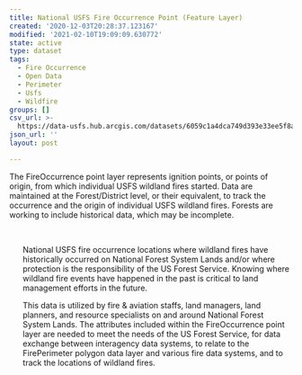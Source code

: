 ```yaml
---
title: National USFS Fire Occurrence Point (Feature Layer)
created: '2020-12-03T20:28:37.123167'
modified: '2021-02-10T19:09:09.630772'
state: active
type: dataset
tags:
  - Fire Occurrence
  - Open Data
  - Perimeter
  - Usfs
  - Wildfire
groups: []
csv_url: >-
  https://data-usfs.hub.arcgis.com/datasets/6059c1a4dca749d393e33ee5f8a0cbaf_9.csv?outSR=%7B%22latestWkid%22%3A4269%2C%22wkid%22%3A4269%7D
json_url: ''
layout: post

---
```

The FireOccurrence point layer represents ignition points, or points of origin, from which individual USFS wildland fires started. Data are maintained at the Forest/District level, or their equivalent, to track the occurrence and the origin of individual USFS wildland fires. Forests are working to include historical data, which may be incomplete.<div><br /></div><div><ul>National USFS fire occurrence locations where wildland fires have historically occurred on National Forest System Lands and/or where protection is the responsibility of the US Forest Service. Knowing where wildland fire events have happened in the past is critical to land management efforts in the future.</ul><div><ul>This data is utilized by fire & aviation staffs, land managers, land planners, and resource specialists on and around National Forest System Lands. The attributes included within the FireOccurrence point layer are needed to meet the needs of the US Forest Service, for data exchange between interagency data systems, to relate to the FirePerimeter polygon data layer and various fire data systems, and to track the locations of wildland fires.</ul></div></div>
